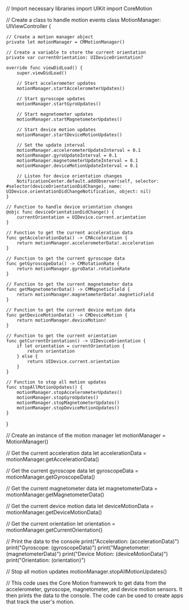 // Import necessary libraries
import UIKit
import CoreMotion

// Create a class to handle motion events
class MotionManager: UIViewController {
    
    // Create a motion manager object
    private let motionManager = CMMotionManager()
    
    // Create a variable to store the current orientation
    private var currentOrientation: UIDeviceOrientation?

    override func viewDidLoad() {
        super.viewDidLoad()

        // Start accelerometer updates
        motionManager.startAccelerometerUpdates()
        
        // Start gyroscope updates
        motionManager.startGyroUpdates()
        
        // Start magnetometer updates
        motionManager.startMagnetometerUpdates()
        
        // Start device motion updates
        motionManager.startDeviceMotionUpdates()
        
        // Set the update interval
        motionManager.accelerometerUpdateInterval = 0.1
        motionManager.gyroUpdateInterval = 0.1
        motionManager.magnetometerUpdateInterval = 0.1
        motionManager.deviceMotionUpdateInterval = 0.1
        
        // Listen for device orientation changes
        NotificationCenter.default.addObserver(self, selector: #selector(deviceOrientationDidChange), name: UIDevice.orientationDidChangeNotification, object: nil)
    }
    
    // Function to handle device orientation changes
    @objc func deviceOrientationDidChange() {
        currentOrientation = UIDevice.current.orientation
    }
    
    // Function to get the current acceleration data
    func getAccelerationData() -> CMAcceleration {
        return motionManager.accelerometerData!.acceleration
    }
    
    // Function to get the current gyroscope data
    func getGyroscopeData() -> CMRotationRate {
        return motionManager.gyroData!.rotationRate
    }
    
    // Function to get the current magnetometer data
    func getMagnetometerData() -> CMMagneticField {
        return motionManager.magnetometerData!.magneticField
    }
    
    // Function to get the current device motion data
    func getDeviceMotionData() -> CMDeviceMotion {
        return motionManager.deviceMotion!
    }
    
    // Function to get the current orientation
    func getCurrentOrientation() -> UIDeviceOrientation {
        if let orientation = currentOrientation {
            return orientation
        } else {
            return UIDevice.current.orientation
        }
    }
    
    // Function to stop all motion updates
    func stopAllMotionUpdates() {
        motionManager.stopAccelerometerUpdates()
        motionManager.stopGyroUpdates()
        motionManager.stopMagnetometerUpdates()
        motionManager.stopDeviceMotionUpdates()
    }
}

// Create an instance of the motion manager
let motionManager = MotionManager()

// Get the current acceleration data
let accelerationData = motionManager.getAccelerationData()

// Get the current gyroscope data
let gyroscopeData = motionManager.getGyroscopeData()

// Get the current magnetometer data
let magnetometerData = motionManager.getMagnetometerData()

// Get the current device motion data
let deviceMotionData = motionManager.getDeviceMotionData()

// Get the current orientation
let orientation = motionManager.getCurrentOrientation()

// Print the data to the console
print("Acceleration: \(accelerationData)")
print("Gyroscope: \(gyroscopeData)")
print("Magnetometer: \(magnetometerData)")
print("Device Motion: \(deviceMotionData)")
print("Orientation: \(orientation)")

// Stop all motion updates
motionManager.stopAllMotionUpdates()

// This code uses the Core Motion framework to get data from the accelerometer, gyroscope, magnetometer, and device motion sensors. It then prints the data to the console. The code can be used to create apps that track the user's motion.